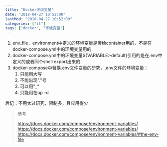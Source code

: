 ```yaml
---
title: "Docker环境变量"
date: "2018-04-27 10:52:00"
lastMod: "2018-04-27 10:52:00"
categories: ["it"]
tags: ["docker", "环境变量"]
---
```


1. env_file，environment中定义的环境变量是传给container用的，不是在docker-compose.yml中的环境变量用的
2. docker-compose.yml中的环境变量${VARIABLE:-default}引用的是在.env中定义的或者同个shell export出来的
3. docker-compose中替换.env文件变量的研究，.env文件的环境变量：
   1. 只能用大写
   2. 不能出现"."号
   3. 可以用"_"
   4. 只能用在up -d

后记：不用太过研究，限制多，且应用得少

> 参考
>
> <https://docs.docker.com/compose/environment-variables/>
> <https://docs.docker.com/compose/environment-variables/>
> <https://docs.docker.com/compose/environment-variables/#the-env-file>